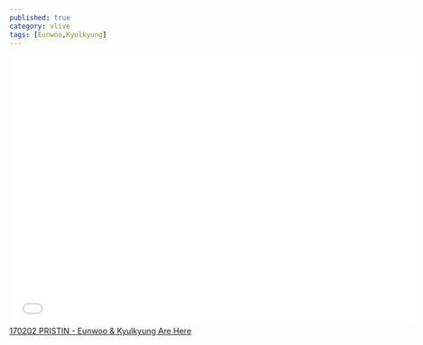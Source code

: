 ```yaml
---
published: true
category: vlive
tags: [Eunwoo,Kyulkyung]
---
```

<iframe frameborder="0" width="720" height="480" src="BLAH" allowfullscreen></iframe><br /><a href="" target="_blank">170202 PRISTIN - Eunwoo & Kyulkyung Are Here</a>